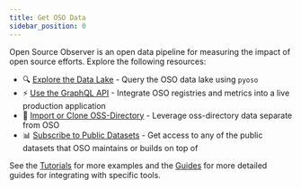 ```yaml
---
title: Get OSO Data
sidebar_position: 0
---
```


Open Source Observer is an open data pipeline for measuring the impact of open source efforts. Explore the following resources:

- 🔍 [Explore the Data Lake](./query-data.mdx) - Query the OSO data lake using `pyoso`
- ⚡ [Use the GraphQL API](./api.md) - Integrate OSO registries and metrics into a live production application
- 📂 [Import or Clone OSS-Directory](./oss-directory.md) - Leverage oss-directory data separate from OSO
- 📊 [Subscribe to Public Datasets](./datasets/index.mdx) - Get access to any of the public datasets that OSO maintains or builds on top of

See the [Tutorials](../tutorials/index.mdx) for more examples and the [Guides](../guides/index.mdx) for more detailed guides for integrating with specific tools.
